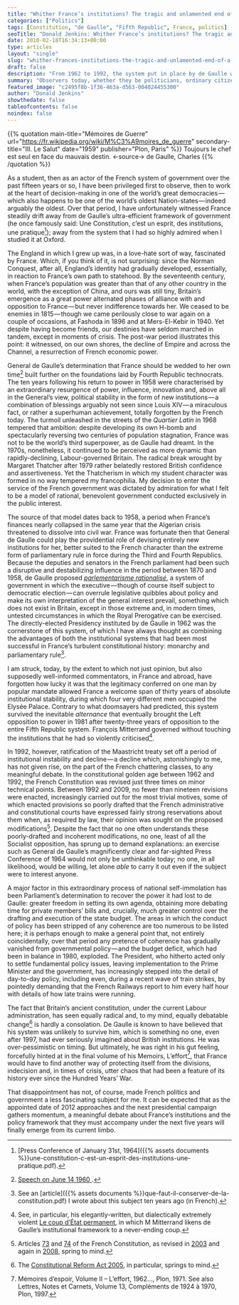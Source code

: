 ```yaml
---
title: "Whither France’s institutions? The tragic and unlamented end of a thirty-year golden age"
categories: ["Politics"]
tags: [Constitution, "de Gaulle", "Fifth Republic", France, politics]
seoTitle: "Donald Jenkins: Whither France’s institutions? The tragic and unlamented end of a thirty-year golden age"
date: 2010-02-18T16:34:13+00:00
type: articles
layout: "single"
slug: "whither-frances-institutions-the-tragic-and-unlamented-end-of-a-thirty-year-golden-age"
draft: false
description: "From 1962 to 1992, the system put in place by de Gaulle was highly successful. This has now given way to a period of instability, governmental weakness and disillusionment"
summary: "Observers today, whether they be politicians, ordinary citizens or even academics, appear to overlook the tragic deterioration that has taken place in France's once widely-admired political institutions.  In the thirty-year period following the institution of a directly-elected presidency in 1962 through until the Maastricht treaty ratification in 1992, the system put in place by de Gaulle was highly successful, regardless of the personality and political leaning of the Elysée Palace's incumbent.  This has now given way to a period of instability, governmental weakness and disillusionment.  Yet the causal link with the destruction, though a constant stream of constitutional revisions often conducted for the most trifling motives, of General de Gaulle's institutions has curiously gone not only unlamented, but unnoticed."
featured_image: "c2495f8b-1f36-463a-d563-004024455300"
author: "Donald Jenkins"
showthedate: false
tableofcontents: false
noindex: false
---
```


{{% quotation main-title="Mémoires de Guerre" url="https://fr.wikipedia.org/wiki/M%C3%A9moires_de_guerre" secondary-title="III. Le Salut" date="1959" publisher="Plon, Paris" %}}
Toujours le chef est seul en face du mauvais destin.
<-source->
de Gaulle, Charles
{{% /quotation %}}

As a student, then as an actor of the French system of government over the past fifteen years or so, I have been privileged first to observe, then to work at the heart of decision-making in one of the world’s great democracies — which also happens to be one of the world’s oldest Nation-states — indeed arguably the oldest. Over that period, I have unfortunately witnessed France steadily drift away from de Gaulle’s ultra-efficient framework of government (he once famously said: Une Constitution, c’est un esprit, des institutions, une pratique[^1]); away from the system that I had so highly admired when I studied it at Oxford.

The England in which I grew up was, in a love-hate sort of way, fascinated by France. Which, if you think of it, is not surprising: since the Norman Conquest, after all, England’s identity had gradually developed, essentially, in reaction to France’s own path to statehood. By the seventeenth century, when France’s population was greater than that of any other country in the world, with the exception of China, and ours was still tiny, Britain’s emergence as a great power alternated phases of alliance with and opposition to France — but never indifference towards her. We ceased to be enemies in 1815 — though we came perilously close to war again on a couple of occasions, at Fashoda in 1896 and at Mers-El-Kebir in 1940. Yet despite having become friends, our destinies have seldom marched in tandem, except in moments of crisis. The post-war period illustrates this point: it witnessed, on our own shores, the decline of Empire and across the Channel, a resurrection of French economic power.

General de Gaulle’s determination that France should be wedded to her own time[^2] built further on the foundations laid by Fourth Republic technocrats. The ten years following his return to power in 1958 were characterised by an extraordinary resurgence of power, influence, innovation and, above all in the General’s view, political stability in the form of new institutions — a combination of blessings arguably not seen since Louis XIV — a miraculous fact, or rather a superhuman achievement, totally forgotten by the French today. The turmoil unleashed in the streets of the _Quartier Latin_ in 1968 tempered that ambition: despite developing its own H-bomb and spectacularly reversing two centuries of population stagnation, France was not to be the world’s third superpower, as de Gaulle had dreamt. In the 1970s, nonetheless, it continued to be perceived as more dynamic than rapidly-declining, Labour-governed Britain. The radical break wrought by Margaret Thatcher after 1979 rather belatedly restored British confidence and assertiveness. Yet the Thatcherism in which my student character was formed in no way tempered my francophilia. My decision to enter the service of the French government was dictated by admiration for what I felt to be a model of rational, benevolent government conducted exclusively in the public interest.

The source of that model dates back to 1958, a period when France’s finances nearly collapsed in the same year that the Algerian crisis threatened to dissolve into civil war. France was fortunate then that General de Gaulle could play the providential role of devising entirely new institutions for her, better suited to the French character than the extreme form of parliamentary rule in force during the Third and Fourth Republics. Because the deputies and senators in the French parliament had been such a disruptive and destabilizing influence in the period between 1870 and 1958, de Gaulle proposed [_parlementarisme rationalisé_](https://en.wikipedia.org/wiki/Article_49_of_the_French_Constitution), a system of government in which the executive — though of course itself subject to democratic election — can overrule legislative quibbles about policy and make its own interpretation of the general interest prevail, something which does not exist in Britain, except in those extreme and, in modern times, untested circumstances in which the Royal Prerogative can be exercised. The directly-elected Presidency instituted by de Gaulle in 1962 was the cornerstone of this system, of which I have always thought as combining the advantages of both the institutional systems that had been most successful in France’s turbulent constitutional history: monarchy and parliamentary rule[^3].

I am struck, today, by the extent to which not just opinion, but also supposedly well-informed commentators, in France and abroad, have forgotten how lucky it was that the legitimacy conferred on one man by popular mandate allowed France a welcome span of thirty years of absolute institutional stability, during which four very different men occupied the Elysée Palace. Contrary to what doomsayers had predicted, this system survived the inevitable _alternance_ that eventually brought the Left opposition to power in 1981 after twenty-three years of opposition to the entire Fifth Republic system. François Mitterrand governed without touching the institutions that he had so violently criticised[^4].

In 1992, however, ratification of the Maastricht treaty set off a period of institutional instability and decline — a decline which, astonishingly to me, has not given rise, on the part of the French chattering classes, to any meaningful debate. In the constitutional golden age between 1962 and 1992, the French Constitution was revised just three times on minor technical points. Between 1992 and 2009, no fewer than nineteen revisions were enacted, increasingly carried out for the most trivial motives, some of which enacted provisions so poorly drafted that the French administrative and constitutional courts have expressed fairly strong reservations about them when, as required by law, their opinion was sought on the proposed modifications[^5]. Despite the fact that no one often understands these poorly-drafted and incoherent modifications, no one, least of all the Socialist opposition, has sprung up to demand explanations: an exercise such as General de Gaulle’s magnificently clear and far-sighted Press Conference of 1964 would not only be unthinkable today; no one, in all likelihood, would be willing, let alone _able_ to carry it out even if the subject were to interest anyone.

A major factor in this extraordinary process of national self-immolation has been Parliament’s determination to recover the power it had lost to de Gaulle: greater freedom in setting its own agenda, obtaining more debating time for private members’ bills and, crucially, much greater control over the drafting and execution of the state budget. The areas in which the conduct of policy has been stripped of any coherence are too numerous to be listed here; it is perhaps enough to make a general point that, not entirely coincidentally, over that period any pretence of coherence has gradually vanished from governmental policy — and the budget deficit, which had been in balance in 1980, exploded. The President, who hitherto acted only to settle fundamental policy issues, leaving implementation to the Prime Minister and the government, has increasingly stepped into the detail of day-to-day policy, including even, during a recent wave of train strikes, by pointedly demanding that the French Railways report to him every half hour with details of how late trains were running.

The fact that Britain’s ancient constitution, under the current Labour administration, has seen equally radical and, to my mind, equally debatable change[^6] is hardly a consolation. De Gaulle is known to have believed that his system was unlikely to survive him, which is something no one, even after 1997, had ever seriously imagined about British institutions. He was over-pessimistic on timing. But ultimately, he was right in his gut feeling, forcefully hinted at in the final volume of his Memoirs, L’effort[^7], that France would have to find another way of protecting itself from the divisions, indecision and, in times of crisis, utter chaos that had been a feature of its history ever since the Hundred Years’ War.

That disappointment has not, of course, made French politics and government a less fascinating subject for me. It can be expected that as the appointed date of 2012 approaches and the next presidential campaign gathers momentum, a meaningful debate about France’s institutions and the policy framework that they must accompany under the next five years will finally emerge from its current limbo.

[^1]: [Press Conference of January 31st, 1964]({{% assets documents %}}une-constitution-c-est-un-esprit-des-institutions-une-pratique.pdf).
[^2]: [Speech on June 14 1960 ](https://fresques.ina.fr/de-gaulle/fiche-media/Gaulle00060/discours-du-14-juin-1960.html).
[^3]: See an [article]({{% assets documents %}}que-faut-il-conserver-de-la-constitution.pdf) I wrote about this subject ten years ago (in French).
[^4]: See, in particular, his elegantly-written, but dialectically extremely violent [Le coup d’État permanent](https://fr.wikipedia.org/wiki/Le_Coup_d'État_permanent), in which M Mitterrand likens de Gaulle’s institutional framework to a never-ending coup.
[^5]: Articles [73](https://fr.wikipedia.org/wiki/Article_73_de_la_Constitution_de_la_Cinquième_République_française) and [74](https://fr.wikipedia.org/wiki/Article_74_de_la_Constitution_de_la_Cinquième_République_française) of the French Constitution, as revised in [2003](https://www.legifrance.gouv.fr/affichTexte.do?cidTexte=JORFTEXT000000601882&dateTexte=) and again in [2008](https://en.wikipedia.org/wiki/French_constitutional_law_of_23_July_2008), spring to mind.
[^6]: The [Constitutional Reform Act 2005](https://en.wikipedia.org/wiki/Constitutional_Reform_Act_2005), in particular, springs to mind.
[^7]: Mémoires d’espoir, Volume II – L’effort, 1962…, Plon, 1971. See also Lettres, Notes et Carnets, Volume 13, Compléments de 1924 à 1970, Plon, 1997.

